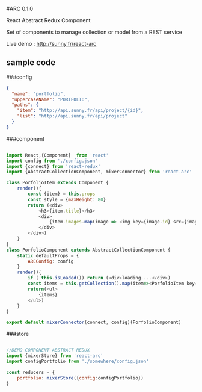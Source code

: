 #ARC 0.1.0

React Abstract Redux Component

Set of components to manage collection or model from a REST service

Live demo : http://sunny.fr/react-arc


## sample code

###config

```json
{
  "name": "portfolio",
  "uppercaseName": "PORTFOLIO",
  "paths": {
    "item": "http://api.sunny.fr/api/project/{id}",
    "list": "http://api.sunny.fr/api/project"
  }
}
```

###component

```javascript

import React,{Component}  from 'react'
import config from './config.json'
import {connect} from 'react-redux'
import {AbstractCollectionComponent, mixerConnector} from 'react-arc'

class PorfolioItem extends Component {
    render(){
        const {item} = this.props
        const style = {maxHeight: 80}
        return (<div>
            <h3>{item.title}</h3>
            <div>
                {item.images.map(image => <img key={image.id} src={image.path} style={style} />)}
            </div>
        </div>)
    }
}
class PorfolioComponent extends AbstractCollectionComponent {
    static defaultProps = {
        ARCConfig: config
    }
    render(){
        if (!this.isLoaded()) return (<div>loading....</div>)
        const items = this.getCollection().map(item=><PorfolioItem key={item.id} item={item} />)
        return(<ul>
            {items}
        </ul>)
    }
}

export default mixerConnector(connect, config)(PorfolioComponent)

```

###store

```javascript

//DEMO COMPONENT ABSTRACT REDUX
import {mixerStore} from 'react-arc'
import configPortfolio from './somewhere/config.json'

const reducers = {
    portfolio: mixerStore({config:configPortfolio})
}

```
